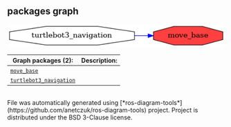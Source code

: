 <!--
File was automatically generated using 'ros-diagram-tools' project.
Project is distributed under the BSD 3-Clause license.
-->

## packages graph

[![move_base](move_base.png "move_base")](move_base.png)

| Graph packages (2): | Description: |
| ----------------------------------- | ------------ |
| [`move_base`](move_base.html) |  |
| [`turtlebot3_navigation`](turtlebot3_navigation.html) |  |


</br>
File was automatically generated using [*ros-diagram-tools*](https://github.com/anetczuk/ros-diagram-tools) project.
Project is distributed under the BSD 3-Clause license.
